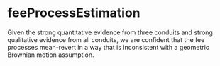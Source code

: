 # feeProcessEstimation
Given the strong quantitative evidence from three conduits and strong qualitative evidence from all conduits, we are confident that the fee processes mean-revert in a way that is inconsistent with a geometric Brownian motion assumption.
